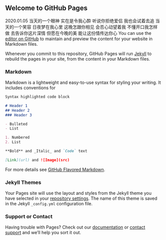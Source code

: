 ## Welcome to GitHub Pages
2020.01.05
当天的一个眼神
实在是令我心酔
听说你拒绝爱侣
我也会试着去追
当天的一个笑容
日夜梦在我心里
这晚怎跟你相见
会否心动望着我
不懂开口我怎样做
去告诉你这片深情
但愿在今晚的美
能让这份情传达你心
You can use the [editor on GitHub](https://github.com/YuTing-Linux/yuting.github.io/edit/master/README.md) to maintain and preview the content for your website in Markdown files.

Whenever you commit to this repository, GitHub Pages will run [Jekyll](https://jekyllrb.com/) to rebuild the pages in your site, from the content in your Markdown files.

### Markdown

Markdown is a lightweight and easy-to-use syntax for styling your writing. It includes conventions for

```markdown
Syntax highlighted code block

# Header 1
## Header 2
### Header 3

- Bulleted
- List

1. Numbered
2. List

**Bold** and _Italic_ and `Code` text

[Link](url) and ![Image](src)
```

For more details see [GitHub Flavored Markdown](https://guides.github.com/features/mastering-markdown/).

### Jekyll Themes

Your Pages site will use the layout and styles from the Jekyll theme you have selected in your [repository settings](https://github.com/YuTing-Linux/yuting.github.io/settings). The name of this theme is saved in the Jekyll `_config.yml` configuration file.

### Support or Contact

Having trouble with Pages? Check out our [documentation](https://help.github.com/categories/github-pages-basics/) or [contact support](https://github.com/contact) and we’ll help you sort it out.
